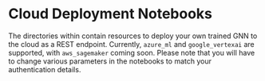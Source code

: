 # Cloud Deployment Notebooks

The directories within contain resources to deploy your own trained GNN to the cloud as a REST endpoint.
Currently, `azure_ml` and `google_vertexai` are supported, with `aws_sagemaker` coming soon. 
Please note that you will have to change various parameters in the notebooks to match your authentication details.
